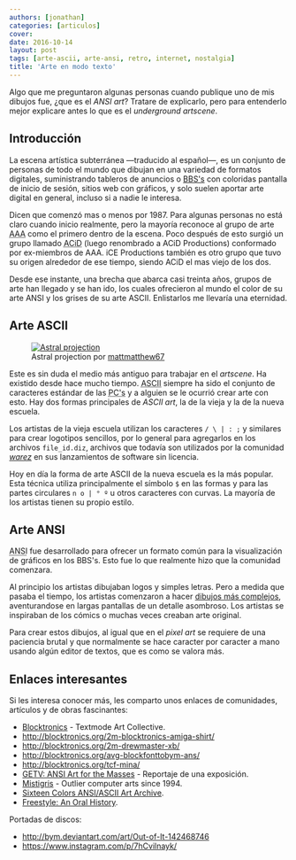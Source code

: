 ```yaml
---
authors: [jonathan]
categories: [articulos]
cover: 
date: 2016-10-14
layout: post
tags: [arte-ascii, arte-ansi, retro, internet, nostalgia]
title: 'Arte en modo texto'
---
```


Algo que me preguntaron algunas personas cuando publique uno de mis dibujos fue, ¿que es el *ANSI art*? Tratare de explicarlo, pero para entenderlo mejor explicare antes lo que es el *underground artscene*.<!--more-->

## Introducción

La escena artística subterránea —traducido al español—, es un conjunto de personas de todo el mundo que dibujan en una variedad de formatos digitales, suministrando tableros de anuncios o [BBS's][bbs] con coloridas pantalla de inicio de sesión, sitios web con gráficos, y solo suelen aportar arte digital en general, incluso si a nadie le interesa.

Dicen que comenzó mas o menos por 1987. Para algunas personas no está claro cuando inicio realmente, pero la mayoría reconoce al grupo de arte <abbr title="Aces of ANSI Art">AAA</abbr> como el primero dentro de la escena. Poco después de esto surgió un grupo llamado <abbr title="Ansi Creators In Demand">ACiD</abbr> (luego renombrado a ACiD Productions) conformado por ex-miembros de AAA. iCE Productions también es otro grupo que tuvo su origen alrededor de ese tiempo, siendo ACiD el mas viejo de los dos.

Desde ese instante, una brecha que abarca casi treinta años, grupos de arte han llegado y se han ido, los cuales ofrecieron al mundo el color de su arte ANSI y los grises de su arte ASCII. Enlistarlos me llevaría una eternidad.

## Arte ASCII

<figure class="figure figure-right">
	<a href="https://www.instagram.com/p/BHc9sH8BAPh/">
		<img class="figure-media" src="https://www.dropbox.com/s/te3scdrxsn5955t/astral-projection.jpg?raw=1" alt="Astral projection">
	</a>
	<figcaption class="figure-caption">
		Astral projection por <a href="https://www.instagram.com/p/BHc9sH8BAPh/">mattmatthew67</a>
	</figcaption>
</figure>

Este es sin duda el medio más antiguo para trabajar en el *artscene*. Ha existido desde hace mucho tiempo. <abbr title="American Standard Code for Information Interchange">ASCII</abbr> siempre ha sido el conjunto de caracteres estándar de las <abbr title="Personal Computers">PC's</abbr> y a alguien se le ocurrió crear arte con esto. Hay dos formas principales de *ASCII art*, la de la vieja y la de la nueva escuela.

Los artistas de la vieja escuela utilizan los caracteres `/ \ | : ;` y similares para crear logotipos sencillos, por lo general para agregarlos en los archivos `file_id.diz`, archivos que todavía son  utilizados por la comunidad [*warez*][warez] en sus lanzamientos de software sin licencia.

Hoy en día la forma de arte ASCII de la nueva escuela es la más popular. Esta técnica utiliza principalmente el símbolo `$` en las formas y para las partes circulares `n o | ° º` u otros caracteres con curvas. La mayoría de los artistas tienen su propio estilo.

## Arte ANSI

<abbr title="American National Standards Institute">ANSI</abbr> fue desarrollado para ofrecer un formato común para la visualización de gráficos en los BBS's. Esto fue lo que realmente hizo que la comunidad comenzara.

Al principio los artistas dibujaban logos y simples letras. Pero a medida que pasaba el tiempo, los artistas comenzaron a hacer [dibujos más complejos][dibujos-mas-complejos], aventurandose en largas pantallas de un detalle asombroso. Los artistas se inspiraban de los cómics o muchas veces creaban arte original.

Para crear estos dibujos, al igual que en el *pixel art* se requiere de una paciencia brutal y que normalmente se hace caracter por caracter a mano usando algún editor de textos, que es como se valora más.

## Enlaces interesantes

Si les interesa conocer más, les comparto unos enlaces de comunidades, artículos y de obras fascinantes:

- [Blocktronics](http://blocktronics.org/) - Textmode Art Collective.
- <http://blocktronics.org/2m-blocktronics-amiga-shirt/>
- <http://blocktronics.org/2m-drewmaster-xb/>
- <http://blocktronics.org/avg-blockfonttobym-ans/>
- <http://blocktronics.org/tcf-mina/>
- [GETV: ANSI Art for the Masses](https://www.youtube.com/watch?v=r_cYOi3pnhA) - Reportaje de una exposición.
- [Mistigris](http://mistigris.org/) - Outlier computer arts since 1994.
- [Sixteen Colors ANSI/ASCII Art Archive](http://sixteencolors.net/).
- [Freestyle: An Oral History](http://daily.redbullmusicacademy.com/specials/freestyle-oral-history/).

Portadas de discos:

- <http://bym.deviantart.com/art/Out-of-It-142468746>
- <https://www.instagram.com/p/7hCvilnayk/>

[bbs]: https://es.wikipedia.org/wiki/Bulletin_Board_System
[warez]: https://es.wikipedia.org/wiki/Warez
[dibujos-mas-complejos]: https://www.youtube.com/watch?v=cmaK57M7ZV8&start=254
